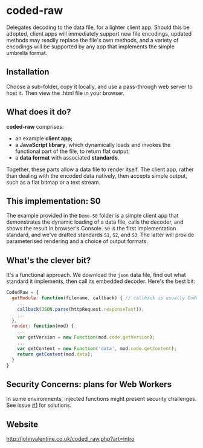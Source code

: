 # coded-raw
Delegates decoding to the data file, for a lighter client app. Should this be adopted, client apps will immediately support new file encodings, updated methods may readily replace the file's own methods, and a variety of encodings will be supported by any app that implements the simple umbrella format.

## Installation
Choose a sub-folder, copy it locally, and use a pass-through web server to host it. Then view the .html file in your browser.

## What does it do?
**coded-raw** comprises:
* an example **client app**;
* a **JavaScript library**, which dynamically loads and invokes the functional part of the file, to return flat output;
* a **data format** with associated **standards**.

Together, these parts allow a data file to render itself. The client app, rather than dealing with the encoded data natively, then accepts simple output, such as a flat bitmap or a text stream.

## This implementation: S0
The example provided in the `Demo-S0` folder is a simple client app that demonstrates the dynamic loading of a data file, calls the decoder, and shows the result in browser's Console. `S0` is the first implementation standard, and we've drafted standards `S1`, `S2`, and `S3`. The latter  will provide parameterised rendering and a choice of output formats.

## What's the clever bit?
It's a functional approach. We download the `json` data file, find out what standard it implements, then call its embedded decoder. Here's the best bit:

```JavaScript
CodedRaw = {
  getModule: function(filename, callback) { // callback is usually CodedRaw.render
    ...
    callback(JSON.parse(httpRequest.responseText));
    ...
  },
  render: function(mod) {
    ...
    var getVersion = new Function(mod.code.getVersion);
    ...
    var getContent = new Function('data', mod.code.getContent);
    return getContent(mod.data);
  }
}
```

## Security Concerns: plans for Web Workers

In some environments, injected functions might present security challenges. See issue [#1](https://github.com/j5v/coded-raw/issues/1) for solutions.

## Website

http://johnvalentine.co.uk/coded_raw.php?art=intro
